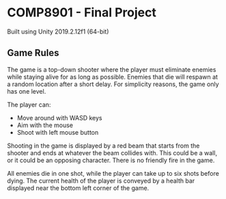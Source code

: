 # COMP8901 - Final Project
Built using Unity 2019.2.12f1 (64-bit)

## Game Rules
The game is a top-down shooter where the player must eliminate enemies while staying alive
for as long as possible. Enemies that die will respawn at a random location after a short delay.
For simplicity reasons, the game only has one level.

The player can:
* Move around with WASD keys
* Aim with the mouse
* Shoot with left mouse button

Shooting in the game is displayed by a red beam that starts from the shooter and ends at
whatever the beam collides with. This could be a wall, or it could be an opposing character.
There is no friendly fire in the game.

All enemies die in one shot, while the player can take up to six shots before dying. The current
health of the player is conveyed by a health bar displayed near the bottom left corner of the
game.


